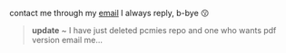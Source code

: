 contact me through my [email](mailto:hello.harshkd@gmail.com) I always reply, b-bye 😗

>**update** ~ I have just deleted pcmies repo and one who wants pdf version email me...
